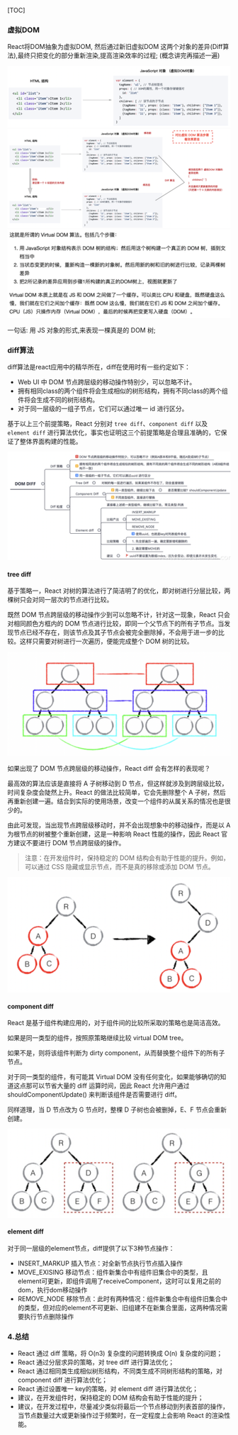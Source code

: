 [TOC]
### 虚拟DOM
React将DOM抽象为虚拟DOM, 然后通过新旧虚拟DOM 这两个对象的差异(Diff算法),最终只把变化的部分重新渲染,提高渲染效率的过程; (概念讲完再描述一遍)

![](./images/10.png)
![](./images/11.png)
![](./images/12.png)

一句话: 用 JS 对象的形式,来表现一棵真是的 DOM 树;

### diff算法

diff算法是react应用中的精华所在，diff在使用时有一些约定如下：
- Web UI 中 DOM 节点跨层级的移动操作特别少，可以忽略不计。
- 拥有相同class的两个组件将会生成相似的树形结构，拥有不同class的两个组件将会生成不同的树形结构。
- 对于同一层级的一组子节点，它们可以通过唯一 id 进行区分。

基于以上三个前提策略，React 分别对 `tree diff`、`component diff` 以及 `element diff` 进行算法优化，事实也证明这三个前提策略是合理且准确的，它保证了整体界面构建的性能。

![](./images/13.png)

#### tree diff
基于策略一，React 对树的算法进行了简洁明了的优化，即对树进行分层比较，两棵树只会对同一层次的节点进行比较。

既然 DOM 节点跨层级的移动操作少到可以忽略不计，针对这一现象，React 只会对相同颜色方框内的 DOM 节点进行比较，即同一个父节点下的所有子节点。当发现节点已经不存在，则该节点及其子节点会被完全删除掉，不会用于进一步的比较。这样只需要对树进行一次遍历，便能完成整个 DOM 树的比较。

![](./images/14.png)

如果出现了 DOM 节点跨层级的移动操作，React diff 会有怎样的表现呢？

最高效的算法应该是直接将 A 子树移动到 D 节点，但这样就涉及到跨层级比较，时间复杂度会陡然上升。React 的做法比较简单，它会先删除整个 A 子树，然后再重新创建一遍。结合到实际的使用场景，改变一个组件的从属关系的情况也是很少的。

由此可发现，当出现节点跨层级移动时，并不会出现想象中的移动操作，而是以 A 为根节点的树被整个重新创建，这是一种影响 React 性能的操作，因此 React 官方建议不要进行 DOM 节点跨层级的操作。

> 注意：在开发组件时，保持稳定的 DOM 结构会有助于性能的提升。例如，可以通过 CSS 隐藏或显示节点，而不是真的移除或添加 DOM 节点。

![](./images/15.png)

#### component diff

React 是基于组件构建应用的，对于组件间的比较所采取的策略也是简洁高效。

如果是同一类型的组件，按照原策略继续比较 virtual DOM tree。

如果不是，则将该组件判断为 dirty component，从而替换整个组件下的所有子节点。

对于同一类型的组件，有可能其 Virtual DOM 没有任何变化，如果能够确切的知道这点那可以节省大量的 diff 运算时间，因此 React 允许用户通过 shouldComponentUpdate() 来判断该组件是否需要进行 diff。

同样道理，当 D 节点改为 G 节点时，整棵 D 子树也会被删掉，E、F 节点会重新创建。

![](./images/16.png)

#### element diff
对于同一层级的element节点，diff提供了以下3种节点操作：  
- INSERT_MARKUP 插入节点：对全新节点执行节点插入操作
- MOVE_EXISING 移动节点：组件新集合中有组件旧集合中的类型，且element可更新，即组件调用了receiveComponent，这时可以复用之前的dom，执行dom移动操作
- REMOVE_NODE 移除节点：此时有两种情况：组件新集合中有组件旧集合中的类型，但对应的element不可更新、旧组建不在新集合里面，这两种情况需要执行节点删除操作


### 4.总结
- React 通过 diff 策略，将 O(n3) 复杂度的问题转换成 O(n) 复杂度的问题；
- React 通过分层求异的策略，对 tree diff 进行算法优化；
- React 通过相同类生成相似树形结构，不同类生成不同树形结构的策略，对 component diff 进行算法优化；
- React 通过设置唯一 key的策略，对 element diff 进行算法优化；
- 建议，在开发组件时，保持稳定的 DOM 结构会有助于性能的提升；
- 建议，在开发过程中，尽量减少类似将最后一个节点移动到列表首部的操作，当节点数量过大或更新操作过于频繁时，在一定程度上会影响 React 的渲染性能。